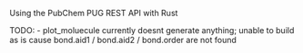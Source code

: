 Using the PubChem PUG REST API with Rust

TODO:
    - plot_moluecule currently doesnt generate anything; unable to build as is cause bond.aid1 / bond.aid2 / bond.order are not found